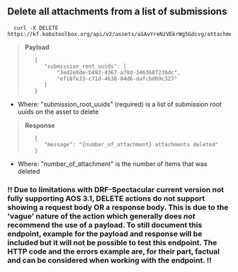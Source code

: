 ## Delete all attachments from a list of submissions

```curl
  curl -X DELETE https://kf.kobotoolbox.org/api/v2/assets/aSAvYreNzVEkrWg5Gdcvg/attachments/bulk/
```

> **Payload**
>
>        {
>           "submission_root_uuids": [
>               "3ed2e8de-b493-4367-a78d-3463687239dc",
>               "ef18fe33-c71d-4638-84d6-dafcbd69c327"
>           ]
>        }

* Where: "submission_root_uuids" (required) is a list of submission root uuids on the asset
to delete


> **Response**
>
>        {
>           "message": "{number_of_attachment} attachments deleted"
>        }

* Where: "number_of_attachment" is the number of items that was deleted


### !! Due to limitations with DRF-Spectacular current version not fully supporting AOS 3.1, DELETE actions do not support showing a request body OR a response body. This is due to the 'vague' nature of the action which generally does *not* recommend the use of a payload. To still document this endpoint, example for the payload and response will be included but it will not be possible to test this endpoint. The HTTP code and the errors example are, for their part, factual and can be considered when working with the endpoint. !!
